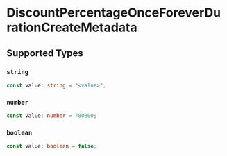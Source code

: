 # DiscountPercentageOnceForeverDurationCreateMetadata


## Supported Types

### `string`

```typescript
const value: string = "<value>";
```

### `number`

```typescript
const value: number = 700800;
```

### `boolean`

```typescript
const value: boolean = false;
```

